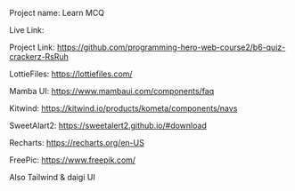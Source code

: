 Project name: Learn MCQ

Live Link: 

Project Link: https://github.com/programming-hero-web-course2/b6-quiz-crackerz-RsRuh

LottieFiles: https://lottiefiles.com/

Mamba UI: https://www.mambaui.com/components/faq

Kitwind: https://kitwind.io/products/kometa/components/navs

SweetAlart2: https://sweetalert2.github.io/#download

Recharts: https://recharts.org/en-US

FreePic: https://www.freepik.com/

Also Tailwind & daigi UI

